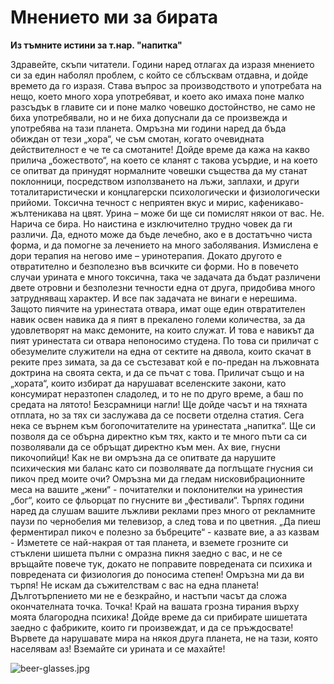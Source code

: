 <html xmlns="http://www.w3.org/1999/xhtml" xml:lang="en" lang="en">
<head>
<meta http-equiv="content-type" content="text/html; charset=utf-8" />
<link rel="stylesheet" href="style.css" media="all" type="text/css" />
</head>
<body>
<div id="content">
  <h1>Мнението ми за бирата</h1>
  <p><strong>Из тъмните истини за т.нар. "напитка"</strong></p>
  <p>Здравейте, скъпи читатели. Години наред отлагах да изразя мнението си за един наболял проблем, с който се сблъсквам отдавна, и дойде времето да го изразя. Става въпрос за производството и употребата на нещо, което много хора употребяват, и което ако имаха поне малко разсъдък в главите си и поне малко човешко достойнство, не само не биха употребявали, но и не биха допуснали да се произвежда и употребява на тази планета. Омръзна ми години наред да бъда обиждан от тези „хора“, че съм смотан, когато очевидната действителност е че те са смотаните! Дойде време да кажа на какво прилича „божеството“, на което се кланят с такова усърдие, и на което се опитват да принудят нормалните човешки същества да му станат поклонници, посредством използването на лъжи, заплахи, и други тоталитаристически и концлагерски психологически и физиологически прийоми. Токсична течност с неприятен вкус и мирис, кафеникаво-жълтеникава на цвят. Урина – може би ще си помислят някои от вас. Не. Нарича се бира. Но наистина е изключително трудно човек да ги различи. Да, едното може да бъде лечебно, ако е в достатъчно чиста форма, и да помогне за лечението на много заболявания. Измислена е дори терапия на негово име – уринотерапия. Докато другото е отвратително и безполезно във всичките си форми. Но в повечето случаи урината е много токсична, така че задачата да бъдат различени двете отровни и безполезни течности една от друга, придобива много затрудняващ характер. И все пак задачата не винаги е нерешима. Защото пиячите на уринестата отвара, имат още един отвратителен навик освен навика да я пият в прекалено големи количества, за да удовлетворят на макс демоните, на които служат. И това е навикът да пият уринестата си отвара непоносимо студена. По това си приличат с обезумелите служители на една от сектите на дявола, които скачат в реките през зимата, за да се състезават кой е по-предан на лъжовната доктрина на своята секта, и да се пъчат с това. Приличат също и на „хората“, които избират да нарушават вселенските закони, като консумират неразтопен сладолед, и то не по друго време, а баш по средата на лятото! Безсрамници нагли! Ще дойде часът и на тяхната отплата, но за тях си заслужава да се посвети отделна статия. Сега нека се върнем към богопочитателите на уринестата „напитка“. Ще си позволя да се обърна директно към тях, както и те много пъти са си позволявали да се обръщат директно към мен. Ах вие, гнусни пикочопийци! Как не ви омръзна да се опитвате да нарушите психическия ми баланс като си позволявате да поглъщате гнусния си пикоч пред моите очи? Омръзна ми да гледам нисковибрационните меса на вашите „жени“ - почитателки и поклонителки на уринестия „бог“, които се фльорцат по гнусните ви „фестивали“. Търпях години наред да слушам вашите лъжливи реклами през много от рекламните паузи по чернобелия ми телевизор, а след това и по цветния. „Да пиеш ферментирал пикоч е полезно за бъбреците“ - казвате вие, а аз казвам - Изметете се най-накрая от тая планета, и вземете грозните си стъклени шишета пълни с омразна пикня заедно с вас, и не се връщайте повече тук, докато не поправите повредената си психика и повредената си физиология до поносима степен! Омръзна ми да ви търпя! Не искам да съжителствам с вас на една планета! Дълготърпението ми не е безкрайно, и настъпи часът да сложа окончателната точка. Точка! Край на вашата грозна тирания върху моята благородна психика! Дойде време да си прибирате шишетата заедно с фабриките, които ги произвеждат, и да се пръждосвате! Вървете да нарушавате мира на някоя друга планета, не на тази, която населявам аз! Вземайте си урината и се махайте!
</p>
  <img src="../images/beer-glasses.jpg" alt="beer-glasses.jpg" class="inline"/>
</div>

